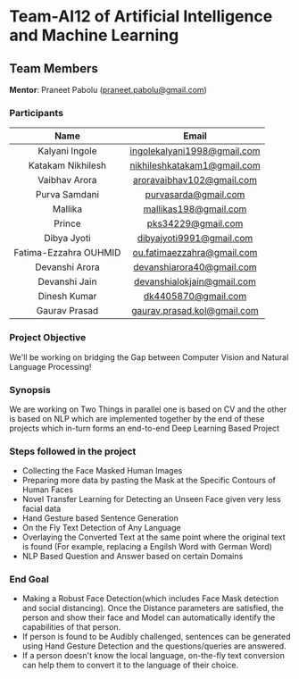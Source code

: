 # Team-AI12 of Artificial Intelligence and Machine Learning

## Team Members

**Mentor**: Praneet Pabolu (praneet.pabolu@gmail.com)

### Participants

| Name| Email|
|:---:|:---:|
| Kalyani Ingole|ingolekalyani1998@gmail.com|
| Katakam Nikhilesh|nikhileshkatakam1@gmail.com|
| Vaibhav Arora|aroravaibhav102@gmail.com|
| Purva Samdani |purvasarda@gmail.com|
| Mallika |mallikas198@gmail.com|
| Prince|pks34229@gmail.com|
| Dibya Jyoti | dibyajyoti9991@gmail.com|
| Fatima-Ezzahra OUHMID | ou.fatimaezzahra@gmail.com|
| Devanshi Arora | devanshiarora40@gmail.com|
| Devanshi Jain | devanshialokjain@gmail.com|
| Dinesh Kumar | dk4405870@gmail.com|
| Gaurav Prasad | gaurav.prasad.kol@gmail.com|


### Project Objective
We'll be working on bridging the Gap between Computer Vision and Natural Language Processing!<br/>

### Synopsis
We are working on Two Things in parallel one is based on CV and the other is based on NLP which are implemented together by the end of these projects which in-turn forms an end-to-end Deep Learning Based Project<br/>

### Steps followed in the project

* Collecting the Face Masked Human Images<br/>
* Preparing more data by pasting the Mask at the Specific Contours of Human Faces<br/>
* Novel Transfer Learning for Detecting an Unseen Face given very less facial data<br/>
* Hand Gesture based Sentence Generation<br/>
* On the Fly Text Detection of Any Language<br/>
* Overlaying the Converted Text at the same point where the original text is found (For example, replacing a Engilsh Word with German Word)<br/>
* NLP Based Question and Answer based on certain Domains<br/>

### End Goal

* Making a Robust Face Detection(which includes Face Mask detection and social distancing). Once the Distance parameters are satisfied, the person and show their face and Model can automatically identify the capabilities of that person.
* If person is found to be Audibly challenged, sentences can be generated using Hand Gesture Detection and the questions/queries are answered. 
* If a person doesn't know the local language, on-the-fly text conversion can help them to convert it to the language of their choice.
